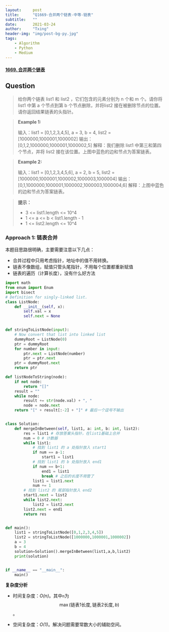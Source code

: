 ```yaml
---
layout:     post
title:      "Q1669-合并两个链表-中等-链表"
subtitle:   ""
date:       2021-03-24
author:     "Txing"
header-img: "img/post-bg-py.jpg"
tags:
    - Algorithm
    - Python
    - Medium
---
```


#### [1669. 合并两个链表](https://leetcode-cn.com/problems/merge-in-between-linked-lists/)

## Question

> 给你两个链表 list1 和 list2 ，它们包含的元素分别为 n 个和 m 个。请你将 list1 中第 a 个节点到第 b 个节点删除，并将list2 接在被删除节点的位置。请你返回结果链表的头指针。
>

> **Example 1:**
>
> 输入：list1 = [0,1,2,3,4,5], a = 3, b = 4, list2 = [1000000,1000001,1000002]
> 输出：[0,1,2,1000000,1000001,1000002,5]
> 解释：我们删除 list1 中第三和第四个节点，并将 list2 接在该位置。上图中蓝色的边和节点为答案链表。

> **Example 2:**
>
> 输入：list1 = [0,1,2,3,4,5,6], a = 2, b = 5, list2 = [1000000,1000001,1000002,1000003,1000004]
> 输出：[0,1,1000000,1000001,1000002,1000003,1000004,6]
> 解释：上图中蓝色的边和节点为答案链表。

> **提示：**
>
> - 3 <= list1.length <= 10^4
> - 1 <= a <= b < list1.length - 1
> - 1 <= list2.length <= 10^4



### Approach 1:  链表合并

本题目思路很明确，主要需要注意以下几点：

- 合并过程中只用考虑指针，地址中的值不用转换。
- 链表不像数组，赋值只管头尾指针，不用每个位置都重新赋值
- 链表的遍历（计算长度），没有什么好方法


```python
import math
from enum import Enum
import bisect
# Definition for singly-linked list.
class ListNode:
    def __init__(self, x):
        self.val = x
        self.next = None


def stringToListNode(input):
    # Now convert that list into linked list
    dummyRoot = ListNode(0)
    ptr = dummyRoot
    for number in input:
        ptr.next = ListNode(number)
        ptr = ptr.next
    ptr = dummyRoot.next
    return ptr

def listNodeToString(node):
    if not node:
        return "[]"
    result = ""
    while node:
        result += str(node.val) + ", "
        node = node.next
    return "[" + result[:-2] + "]" # 最后一个逗号不输出


class Solution:
    def mergeInBetween(self, list1, a: int, b: int, list2):
        res = list1 # 存放答案头指针，在list1基础上合并
        num = 0 # 计数器
        while list1:
            # 找到 list1 的 a 处指针放入 start1
            if num == a-1: 
                start1 = list1
            # 找到 list1 的 b 处指针放入 end1
            if num == b+1:
                end1 = list1
                break # 之后的长度不用管了
            list1 = list1.next
            num += 1
        # 找到 list2 的 尾部指针放入 end2
        start1.next = list2
        while list2.next: 
            list2 = list2.next
        list2.next = end1
        return res


def main():
    list1 = stringToListNode([0,1,2,3,4,5])
    list2 = stringToListNode([1000000,1000001,1000002])
    a = 3
    b = 4
    solution=Solution().mergeInBetween(list1,a,b,list2)
    print(solution)


if __name__ == "__main__":
    main()
```

**复杂度分析**

- 时间复杂度：*O(n)*。其中`n`为 $$\max(\text{链表1长度}, \text{链表2长度}, b)$$。

- 空间复杂度：*O(1)*。解决问题需要常数大小的辅助空间。

  
